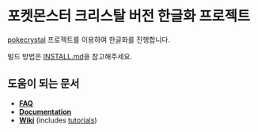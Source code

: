 # 포켓몬스터 크리스탈 버전 한글화 프로젝트

[pokecrystal] 프로젝트를 이용하여 한글화를 진행합니다.

빌드 방법은 [INSTALL.md](FAQ.md)을 참고해주세요.

## 도움이 되는 문서

- [**FAQ**](FAQ.md)
- [**Documentation**](docs/)
- [**Wiki**][wiki] (includes [tutorials][tutorials])

[pokecrystal]: https://github.com/pret/pokecrystal
[wiki]: https://github.com/pret/pokecrystal/wiki
[tutorials]: https://github.com/pret/pokecrystal/wiki/Tutorials
